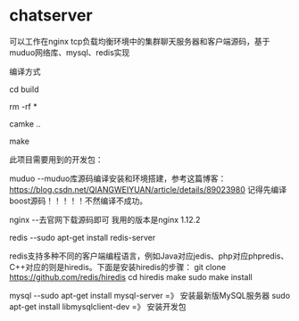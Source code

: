 # chatserver
可以工作在nginx tcp负载均衡环境中的集群聊天服务器和客户端源码，基于muduo网络库、mysql、redis实现

编译方式

cd build

rm -rf *

camke ..

make

此项目需要用到的开发包：

muduo  --muduo库源码编译安装和环境搭建，参考这篇博客： https://blog.csdn.net/QIANGWEIYUAN/article/details/89023980   记得先编译boost源码！！！！！不然编译不成功。

nginx  --去官网下载源码即可 我用的版本是nginx 1.12.2

redis  --sudo apt-get install redis-server    

redis支持多种不同的客户端编程语言，例如Java对应jedis、php对应phpredis、C++对应的则是hiredis。下面是安装hiredis的步骤：
git clone https://github.com/redis/hiredis    cd hiredis     make     sudo make install

mysql  --sudo apt-get install mysql-server =》 安装最新版MySQL服务器 sudo apt-get install libmysqlclient-dev =》 安装开发包

